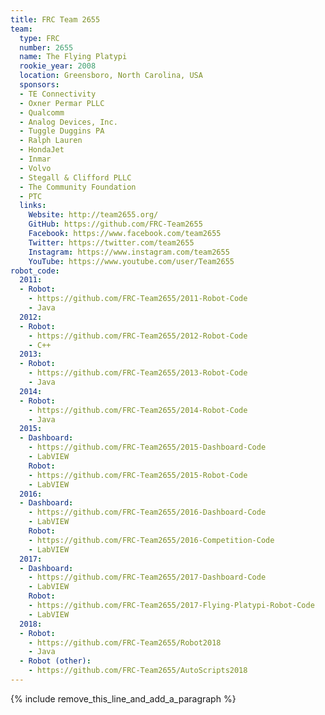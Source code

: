 ```yaml
---
title: FRC Team 2655
team:
  type: FRC
  number: 2655
  name: The Flying Platypi
  rookie_year: 2008
  location: Greensboro, North Carolina, USA
  sponsors:
  - TE Connectivity
  - Oxner Permar PLLC
  - Qualcomm
  - Analog Devices, Inc.
  - Tuggle Duggins PA
  - Ralph Lauren
  - HondaJet
  - Inmar
  - Volvo
  - Stegall & Clifford PLLC
  - The Community Foundation
  - PTC
  links:
    Website: http://team2655.org/
    GitHub: https://github.com/FRC-Team2655
    Facebook: https://www.facebook.com/team2655
    Twitter: https://twitter.com/team2655
    Instagram: https://www.instagram.com/team2655
    YouTube: https://www.youtube.com/user/Team2655
robot_code:
  2011:
  - Robot:
    - https://github.com/FRC-Team2655/2011-Robot-Code
    - Java
  2012:
  - Robot:
    - https://github.com/FRC-Team2655/2012-Robot-Code
    - C++
  2013:
  - Robot:
    - https://github.com/FRC-Team2655/2013-Robot-Code
    - Java
  2014:
  - Robot:
    - https://github.com/FRC-Team2655/2014-Robot-Code
    - Java
  2015:
  - Dashboard:
    - https://github.com/FRC-Team2655/2015-Dashboard-Code
    - LabVIEW
    Robot:
    - https://github.com/FRC-Team2655/2015-Robot-Code
    - LabVIEW
  2016:
  - Dashboard:
    - https://github.com/FRC-Team2655/2016-Dashboard-Code
    - LabVIEW
    Robot:
    - https://github.com/FRC-Team2655/2016-Competition-Code
    - LabVIEW
  2017:
  - Dashboard:
    - https://github.com/FRC-Team2655/2017-Dashboard-Code
    - LabVIEW
    Robot:
    - https://github.com/FRC-Team2655/2017-Flying-Platypi-Robot-Code
    - LabVIEW
  2018:
  - Robot:
    - https://github.com/FRC-Team2655/Robot2018
    - Java
  - Robot (other):
    - https://github.com/FRC-Team2655/AutoScripts2018
---
```


{% include remove_this_line_and_add_a_paragraph %}
